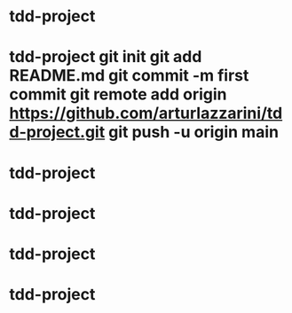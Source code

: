 # tdd-project
# tdd-project git init git add README.md git commit -m first commit git remote add origin https://github.com/arturlazzarini/tdd-project.git git push -u origin main
# tdd-project
# tdd-project
# tdd-project
# tdd-project
